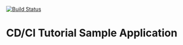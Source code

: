 [![Build Status](http://localhost:8080/buildStatus/icon?job=Test)](http://localhost:8080/job/Test/)

# CD/CI Tutorial Sample Application